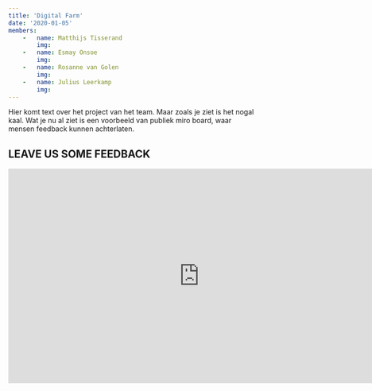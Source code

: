 ```yaml
---
title: 'Digital Farm'
date: '2020-01-05'
members:
    -   name: Matthijs Tisserand
        img:
    -   name: Esmay Onsoe
        img:
    -   name: Rosanne van Golen
        img:
    -   name: Julius Leerkamp
        img: 
---
```


Hier komt text over het project van het team. Maar zoals je ziet is het nogal kaal. Wat je nu al ziet is een voorbeeld van publiek miro board, waar mensen feedback kunnen achterlaten.

## LEAVE US SOME FEEDBACK

<iframe width="768" height="432" src="https://miro.com/app/live-embed/o9J_lZfLFJ0=/?moveToViewport=-813,-457,1625,913" frameBorder="0" scrolling="no" allowFullScreen></iframe>

